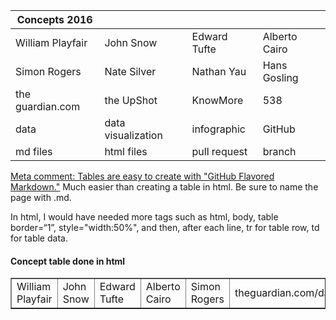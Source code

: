 | Concepts 2016 |  | |  |
| ------------- | ------------- | ------------ | --------------- |
| William Playfair | John Snow | Edward Tufte | Alberto Cairo  |
| Simon Rogers  | Nate Silver  | Nathan Yau | Hans Gosling |
| the guardian.com | the UpShot | KnowMore | 538 |
|data | data visualization | infographic | GitHub |
| md files | html files | pull request | branch |

[Meta comment: Tables are easy to create with "GitHub Flavored Markdown."](https://help.github.com/articles/github-flavored-markdown/)
Much easier than creating a table in html. Be sure to name the page with .md. 

In html, I would have needed more tags such as html, body, table border=“1”, style="width:50%", and then, after each line, tr for table row, td for table data.

<html>
<body>

<h4>Concept table done in html</h4>

<table border=“1”>
  <tr>
    <td>William Playfair</td>
    <td>John Snow</td>		
    <td>Edward Tufte</td>
    <td>Alberto Cairo</td>
    <td>Simon Rogers</td>		
    <td>theguardian.com/data</td>
    <td>KnowMore</td>
  </tr>
  </table>

</body>
</html>
